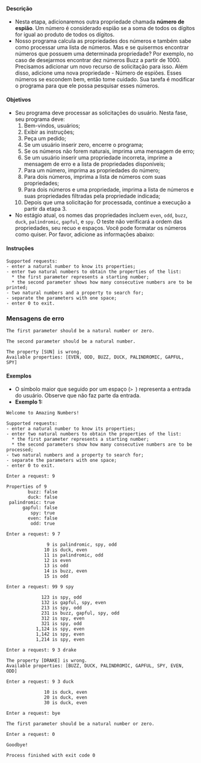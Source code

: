 #### Descrição
* Nesta etapa, adicionaremos outra propriedade chamada <strong>número de espião</strong>. Um número é considerado espião se a soma de todos os dígitos for igual ao produto de todos os dígitos.
* Nosso programa calcula as propriedades dos números e também sabe como processar uma lista de números. Mas e se quisermos encontrar números que possuem uma determinada propriedade? Por exemplo, no caso de desejarmos encontrar dez números Buzz a partir de 1000. Precisamos adicionar um novo recurso de solicitação para isso. Além disso, adicione uma nova propriedade - Número de espiões. Esses números se escondem bem, então tome cuidado. Sua tarefa é modificar o programa para que ele possa pesquisar esses números.
#### Objetivos
* Seu programa deve processar as solicitações do usuário. Nesta fase, seu programa deve:
    1. Bem-vindos, usuários;
    2. Exibir as instruções;
    3. Peça um pedido;
    4. Se um usuário inserir zero, encerre o programa;
    5. Se os números não forem naturais, imprima uma mensagem de erro;
    6. Se um usuário inserir uma propriedade incorreta, imprime a mensagem de erro e a lista de propriedades disponíveis;
    7. Para um número, imprima as propriedades do número;
    8. Para dois números, imprima a lista de números com suas propriedades;
    9. Para dois números e uma propriedade, imprima a lista de números e suas propriedades filtradas pela propriedade indicada;
    10. Depois que uma solicitação for processada, continue a execução a partir da etapa 3.
* No estágio atual, os nomes das propriedades incluem ```even```, ```odd```, ```buzz```, ```duck```, ```palindromic```, ```gapful```, e ```spy```. O teste não verificará a ordem das propriedades, seu recuo e espaços. Você pode formatar os números como quiser. Por favor, adicione as informações abaixo:
#### Instruções
```
Supported requests:
- enter a natural number to know its properties;
- enter two natural numbers to obtain the properties of the list:
  * the first parameter represents a starting number;
  * the second parameter shows how many consecutive numbers are to be printed;
- two natural numbers and a property to search for;
- separate the parameters with one space;
- enter 0 to exit.
```
### Mensagens de erro
```
The first parameter should be a natural number or zero.
```
```
The second parameter should be a natural number.
```
```
The property [SUN] is wrong.
Available properties: [EVEN, ODD, BUZZ, DUCK, PALINDROMIC, GAPFUL, SPY]
```
#### Exemplos
* O símbolo maior que seguido por um espaço (```> ```) representa a entrada do usuário. Observe que não faz parte da entrada.
* <strong>Exemplo 1:</strong>
```
Welcome to Amazing Numbers!

Supported requests:
- enter a natural number to know its properties;
- enter two natural numbers to obtain the properties of the list:
  * the first parameter represents a starting number;
  * the second parameters show how many consecutive numbers are to be processed;
- two natural numbers and a property to search for;
- separate the parameters with one space;
- enter 0 to exit.

Enter a request: 9

Properties of 9
        buzz: false
        duck: false
 palindromic: true
      gapful: false
         spy: true
        even: false
         odd: true

Enter a request: 9 7

               9 is palindromic, spy, odd
              10 is duck, even
              11 is palindromic, odd
              12 is even
              13 is odd
              14 is buzz, even
              15 is odd

Enter a request: 99 9 spy

             123 is spy, odd
             132 is gapful, spy, even
             213 is spy, odd
             231 is buzz, gapful, spy, odd
             312 is spy, even
             321 is spy, odd
           1,124 is spy, even
           1,142 is spy, even
           1,214 is spy, even

Enter a request: 9 3 drake

The property [DRAKE] is wrong.
Available properties: [BUZZ, DUCK, PALINDROMIC, GAPFUL, SPY, EVEN, ODD]

Enter a request: 9 3 duck

              10 is duck, even
              20 is duck, even
              30 is duck, even

Enter a request: bye

The first parameter should be a natural number or zero.

Enter a request: 0

Goodbye!

Process finished with exit code 0
```